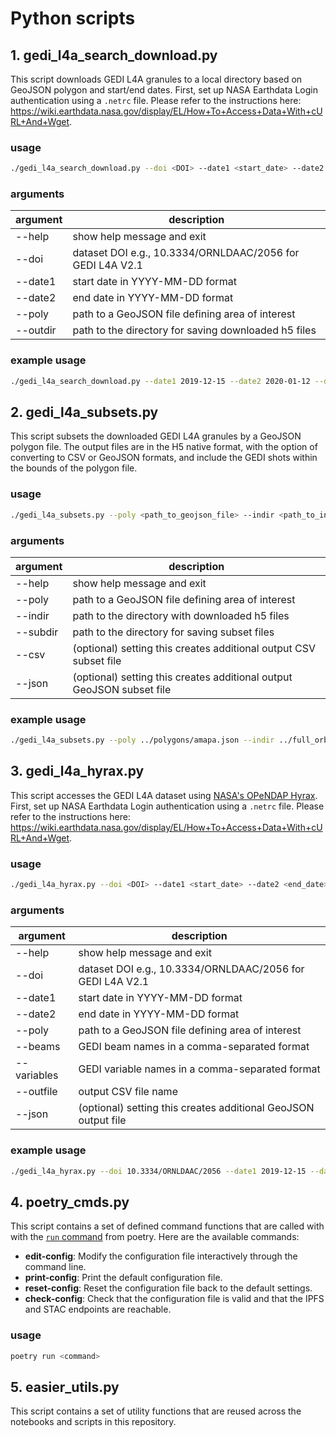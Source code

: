 # Python scripts

## 1. gedi_l4a_search_download.py

This script downloads GEDI L4A granules to a local directory based on GeoJSON polygon and start/end dates. First, set up NASA Earthdata Login authentication using a `.netrc` file. Please refer to the instructions here: https://wiki.earthdata.nasa.gov/display/EL/How+To+Access+Data+With+cURL+And+Wget. 

### usage
```bash
./gedi_l4a_search_download.py --doi <DOI> --date1 <start_date> --date2 <end_date> --poly <path_to_geojson_file> --outdir <path_to_directory>
```
### arguments
| argument  | description |
| ------------- | ------------- |
| --help  |  show help message and exit  |
| --doi | dataset DOI e.g., 10.3334/ORNLDAAC/2056 for GEDI L4A V2.1 |
| --date1 | start date in YYYY-MM-DD format |
| --date2 | end date in YYYY-MM-DD format |
| --poly | path to a GeoJSON file defining area of interest|
| --outdir | path to the directory for saving downloaded h5 files |

### example usage

```bash
./gedi_l4a_search_download.py --date1 2019-12-15 --date2 2020-01-12 --doi 10.3334/ORNLDAAC/2056 --poly ../polygons/amapa.json --outdir ../full_orbits/
```

## 2. gedi_l4a_subsets.py

This script subsets the downloaded GEDI L4A granules by a GeoJSON polygon file. The output files are in the H5 native format, with the option of converting to CSV or GeoJSON formats, and include the GEDI shots within the bounds of the polygon file. 

### usage
```bash
./gedi_l4a_subsets.py --poly <path_to_geojson_file> --indir <path_to_input_directory> --subdir <path_to_output_directory> [--csv] [--json]
```
### arguments
| argument  | description |
| ------------- | ------------- |
| --help  |  show help message and exit  |
| --poly | path to a GeoJSON file defining area of interest|
| --indir | path to the directory with downloaded h5 files |
| --subdir | path to the directory for saving subset files |
| --csv | (optional) setting this creates additional output CSV subset file |
| --json | (optional) setting this creates additional output GeoJSON subset file |

### example usage

```bash
./gedi_l4a_subsets.py --poly ../polygons/amapa.json --indir ../full_orbits/ --subdir ../subsets/ --csv
```


## 3. gedi_l4a_hyrax.py
This script accesses the GEDI L4A dataset using [NASA's OPeNDAP Hyrax](https://opendap.earthdata.nasa.gov/). First, set up NASA Earthdata Login authentication using a `.netrc` file. Please refer to the instructions here: https://wiki.earthdata.nasa.gov/display/EL/How+To+Access+Data+With+cURL+And+Wget. 

### usage
```bash
./gedi_l4a_hyrax.py --doi <DOI> --date1 <start_date> --date2 <end_date> --poly <path_to_geojson_file> --beams <gedi_beams> --variables <gedi_variables> --outfile <output_CSV_filename> [--json]
```
### arguments
| argument  | description |
| ------------- | ------------- |
| --help  |  show help message and exit  |
| --doi | dataset DOI e.g., 10.3334/ORNLDAAC/2056 for GEDI L4A V2.1 |
| --date1 | start date in YYYY-MM-DD format |
| --date2 | end date in YYYY-MM-DD format |
| --poly | path to a GeoJSON file defining area of interest |
| --beams | GEDI beam names in a comma-separated format |
| --variables | GEDI variable names in a comma-separated format |
| --outfile | output CSV file name |
| --json | (optional) setting this creates additional GeoJSON output file |

### example usage

```bash
./gedi_l4a_hyrax.py --doi 10.3334/ORNLDAAC/2056 --date1 2019-12-15 --date2 2020-01-12 --poly ../polygons/amapa.json --beams BEAM0101,BEAM0110,BEAM1000,BEAM1011 --variables agbd,agbd_t,agbd_t_se,l4_quality_flag,land_cover_data/pft_class --outfile ../subsets/amapa_l4a_hyrax.csv
```

## 4. poetry_cmds.py
This script contains a set of defined command functions that are called with with the [`run` command](https://python-poetry.org/docs/cli#run) from poetry. Here are the available commands:

- **edit-config**: Modify the configuration file interactively through the command line.
- **print-config**: Print the default configuration file.
- **reset-config**: Reset the configuration file back to the default settings.
- **check-config**: Check that the configuration file is valid and that the IPFS and STAC endpoints are reachable.

### usage
```bash
poetry run <command>
```

## 5. easier_utils.py
This script contains a set of utility functions that are reused across the notebooks and scripts in this repository. 